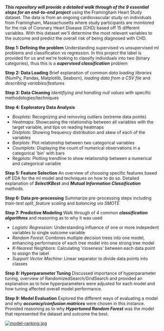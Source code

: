 ***This repository will provide a detailed walk through of the 9 essential steps for an end-to-end project*** using the Framingham Heart Study dataset. The data is from an ongoing cardiovascular study on individuals from Framingham, Massachusetts where study participants are monitored for the risk of Coronary Heart Disease (CHD) based off 15 different variables. With this dataset we'll determine the most relevant variables to the outcome and predict the overall risk of being diagnosed with CHD. 

**Step 1: Defining the problem** 
Understanding supervised vs unsupervised ml problems and classification vs regression. In this project the label is provided for us and we're looking to classify individuals into two (binary categories), thus this is a ***supervised classification*** problem

**Step 2: Data Loading**
Brief explanation of common *data loading librarie*s (NumPy, Pandas, Matplotlib, Seaborn), *loading data from a CSV file* and *describing variables/features*

**Step 3: Data Cleaning**
*Identifiying and handling null values* with specific methodologies/techniques 

**Step 4: Exploratory Data Analysis** 
- *Boxplots*: Recognizing and removing outliers (extreme data points) 
- *Heatmaps*: Showcasing the relationship between all variables with the target variable, and tips on reading heatmaps 
- *Distplots*: Showing frequency distribution and skew of each of the variables 
- *Barplots*: Plot relationship between two categorical variables
- *Countplots*: Displaying the count of numerical observations in a categorical 'bin' with bars 
- *Regplots*: Plotting trendline to show relationship between a numerical and categorical variable 

**Step 5: Feature Selection** 
An overview of choosing specific features based off EDA for the ml model and techniques on how to do so. Detailed explanation of ***SelectKBest*** and ***Mutual Information Classification*** methods. 

**Step 6: Data pre-processing** 
Summarize pre-processing steps including *train-test split*, *feature scaling* and *balancing via SMOTE*

**Step 7: Predictive Modeling** 
Walk through of 4 common ***classification algorithms*** and reasoning as to why it was used 
- *Logistic Regression*: Understanding influence of one or more indepedent variables to single outcome variable
- *Random Forest*: Combines multiple decision trees into one model, enhancing performance of each tree model into one strong tree model 
- *K-Nearest Neighbors*: Calculating 'closeness' between each data point to assign the label 
- *Support Vector Machine*: Linear separator to divide data points into classes 

**Step 8: Hyperparameter Tuning** 
Discussed importance of hyperparameter tuning, overview of RandomizedSearch/GridSearch and provided an explanation as to how hyperparameters were adjusted for each model and how tuning affected overall model performance. 

**Step 9: Model Evaluation** 
Explored the different ways of evaluating a model and why ***accuracy/confusion matrices*** were chosen in this instance. Provided reasoning as to why ***Hypertuned Random Forest*** was the model that represented the dataset and outcome the best. 

[![model-ranking.jpg](https://i.postimg.cc/13B4m2Lm/model-ranking.jpg)](https://postimg.cc/ts19DSqw)

